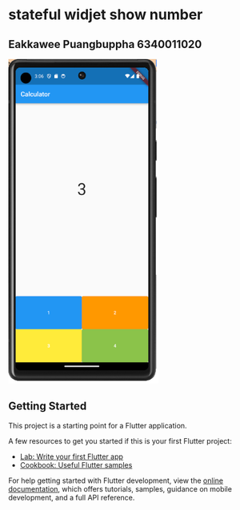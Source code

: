 # stateful widjet show number 
## Eakkawee Puangbuppha 6340011020

<img src="assset/cal_screen.png" style="width: 300px; height: 650px; max-width: 100%;">

## Getting Started

This project is a starting point for a Flutter application.

A few resources to get you started if this is your first Flutter project:

- [Lab: Write your first Flutter app](https://docs.flutter.dev/get-started/codelab)
- [Cookbook: Useful Flutter samples](https://docs.flutter.dev/cookbook)

For help getting started with Flutter development, view the
[online documentation](https://docs.flutter.dev/), which offers tutorials,
samples, guidance on mobile development, and a full API reference.
